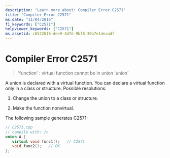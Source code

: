 ```yaml
---
description: "Learn more about: Compiler Error C2571"
title: "Compiler Error C2571"
ms.date: "11/04/2016"
f1_keywords: ["C2571"]
helpviewer_keywords: ["C2571"]
ms.assetid: c6522616-dee9-4d7d-9bf8-30a7e1deaadf
---
```

# Compiler Error C2571

> 'function' : virtual function cannot be in union 'union'

A union is declared with a virtual function. You can declare a virtual function only in a class or structure.  Possible resolutions:

1. Change the union to a class or structure.

1. Make the function nonvirtual.

The following sample generates C2571:

```cpp
// C2571.cpp
// compile with: /c
union A {
   virtual void func1();   // C2571
   void func2();   // OK
};
```
